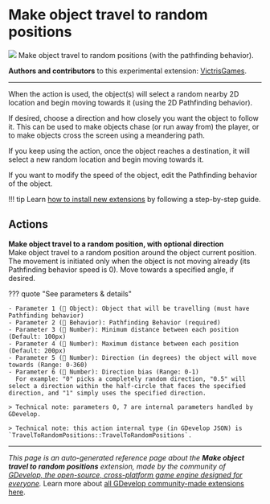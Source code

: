 # Make object travel to random positions

<img src="https://resources.gdevelop-app.com/assets/Icons/axis-arrow.svg" class="extension-icon"></img>
Make object travel to random positions (with the pathfinding behavior).

**Authors and contributors** to this experimental extension: [VictrisGames](https://gd.games/VictrisGames).

---

When the action is used, the object(s) will select a random nearby 2D location and begin moving towards it (using the 2D Pathfinding behavior). 

If desired, choose a direction and how closely you want the object to follow it.  This can be used to make objects chase (or run away from) the player, or to make objects cross the screen using a meandering path.

If you keep using the action, once the object reaches a destination, it will select a new random location and begin moving towards it.

If you want to modify the speed of the object, edit the Pathfinding behavior of the object.

!!! tip
    Learn [how to install new extensions](/gdevelop5/extensions/search) by following a step-by-step guide.

## Actions

**Make object travel to a random position, with optional direction**  
Make object travel to a random position around the object current position. The movement is initiated only when the object is not moving already (its Pathfinding behavior speed is 0).  Move towards a specified angle, if desired.

??? quote "See parameters & details"

    - Parameter 1 (👾 Object): Object that will be travelling (must have Pathfinding behavior)
    - Parameter 2 (🧩 Behavior): Pathfinding Behavior (required)
    - Parameter 3 (🔢 Number): Minimum distance between each position (Default: 100px)
    - Parameter 4 (🔢 Number): Maximum distance between each position (Default: 200px)
    - Parameter 5 (🔢 Number): Direction (in degrees) the object will move towards (Range: 0-360)
    - Parameter 6 (🔢 Number): Direction bias (Range: 0-1) 
      For example: "0" picks a completely random direction, "0.5" will select a direction within the half-circle that faces the specified direction, and "1" simply uses the specified direction.

    > Technical note: parameters 0, 7 are internal parameters handled by GDevelop.

    > Technical note: this action internal type (in GDevelop JSON) is `TravelToRandomPositions::TravelToRandomPositions`.




---

*This page is an auto-generated reference page about the **Make object travel to random positions** extension, made by the community of [GDevelop, the open-source, cross-platform game engine designed for everyone](https://gdevelop.io/).* Learn more about [all GDevelop community-made extensions here](/gdevelop5/extensions).